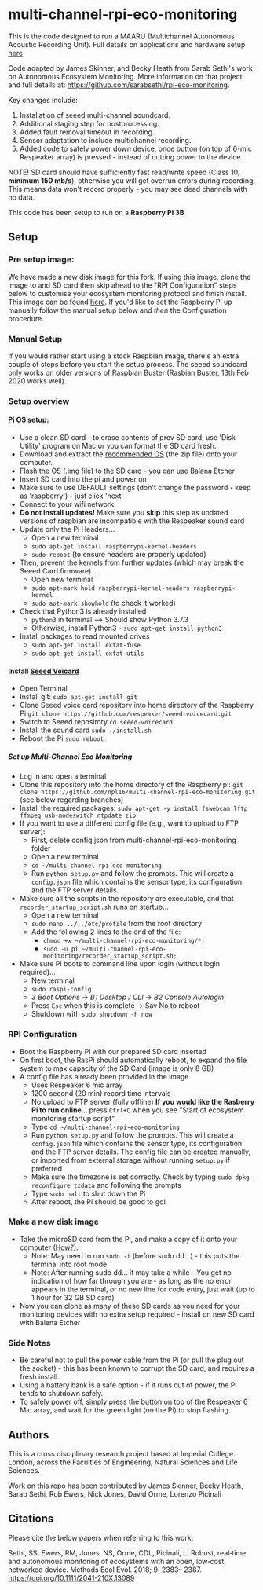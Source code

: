 # multi-channel-rpi-eco-monitoring

This is the code designed to run a MAARU (Multichannel Autonomous Acoustic Recording Unit). Full details on applications and hardware setup [here](https://beckyheath.github.io/MAARU/).

Code adapted by James Skinner, and Becky Heath from Sarab Sethi's work on Autonomous Ecosystem Monitoring. More information on that project and full details at: https://github.com/sarabsethi/rpi-eco-monitoring.

Key changes include:
  1. Installation of seeed multi-channel soundcard.
  2. Additional staging step for postprocessing.
  3. Added fault removal timeout in recording.
  4. Sensor adaptation to include multichannel recording.
  5. Added code to safely power down device, once button (on top of 6-mic Respeaker array) is pressed - instead of cutting power to the device

NOTE! SD card should have sufficiently fast read/write speed (Class 10, **minimum 150 mb/s**), otherwise you will get overrun errors during recording. This means data won't record properly - you may see dead channels with no data.

This code has been setup to run on a **Raspberry Pi 3B**

## Setup 

### Pre setup image: 

We have made a new disk image for this fork. If using this image, clone the image to and SD card then skip ahead to the "RPI Configuration" steps below to customise your ecosystem monitoring protocol and finish install. This image can be found [here](https://drive.google.com/file/d/1sTKPgUOcT4SQeJqtF6wdd6rjtqFLZzfR/view?usp=sharing). If you'd like to set the Raspberry Pi up manually follow the manual setup below and *then* the Configuration procedure. 

### Manual Setup 

If you would rather start using a stock Raspbian image, there's an extra couple of steps before you start the setup process. The seeed soundcard only works on older versions of Raspbian Buster (Rasbian Buster, 13th Feb 2020 works well). 

### Setup overview

#### Pi OS setup: 

* Use a clean SD card - to erase contents of prev SD card, use 'Disk Utility' program on Mac or you can format the SD card fresh. 
* Download and extract the [recommended OS](https://downloads.raspberrypi.org/raspbian_full/images/raspbian_full-2020-02-14/) (the zip file) onto your computer.
* Flash the OS (.img file) to the SD card - you can use [Balana Etcher](https://www.balena.io/etcher/)
* Insert SD card into the pi and power on
* Make sure to use DEFAULT settings (don't change the password - keep as 'raspberry') - just click 'next'
* Connect to your wifi network
* **Do not install updates!** Make sure you **skip** this step as updated versions of raspbian are incompatible with the Respeaker sound card
* Update only the Pi Headers...
  * Open a new terminal
  * ``sudo apt-get install raspberrypi-kernel-headers``
  * ``sudo reboot`` (to ensure headers are properly updated)
* Then, prevent the kernels from further updates (which may break the Seeed Card firmware)...
  * Open new terminal
  * ``sudo apt-mark hold raspberrypi-kernel-headers raspberrypi-kernel``
  * ``sudo apt-mark showhold``  (to check it worked)
* Check that Python3 is already installed
  * ``python3`` in terminal --> Should show Python 3.7.3
  * Otherwise, install Python3 - ``sudo apt-get install python3``
* Install packages to read mounted drives
  * ``sudo apt-get install exfat-fuse``
  * ``sudo apt-get install exfat-utils``
 
#### Install [Seeed Voicard](https://wiki.seeedstudio.com/ReSpeaker_6-Mic_Circular_Array_kit_for_Raspberry_Pi/)

* Open Terminal
* Install git: ``sudo apt-get install git``
* Clone Seeed voice card repository into home directory of the Raspberry Pi ``git clone https://github.com/respeaker/seeed-voicecard.git``
* Switch to Seeed repository ``cd seeed-voicecard``
* Install the sound card ``sudo ./install.sh``
* Reboot the Pi ``sudo reboot``

##### Set up Multi-Channel Eco Monitoring

* Log in and open a terminal
* Clone this repository into the home directory of the Raspberry pi: ``git clone https://github.com/npl16/multi-channel-rpi-eco-monitoring.git`` (see below regarding branches)
* Install the required packages: ``sudo apt-get -y install fswebcam lftp ffmpeg usb-modeswitch ntpdate zip``
* If you want to use a different config file (e.g., want to upload to FTP server):
  * First, delete config.json from multi-channel-rpi-eco-monitoring folder
  * Open a new terminal
  * ``cd ~/multi-channel-rpi-eco-monitoring``
  * Run ``python setup.py`` and follow the prompts. This will create a ``config.json`` file which contains the sensor type, its configuration and the FTP server details.
* Make sure all the scripts in the repository are executable, and that ``recorder_startup_script.sh`` runs on startup...
  * Open a new terminal
  * ``sudo nano ../../etc/profile`` from the root directory
  * Add the following 2 lines to the end of the file:
    * ``chmod +x ~/multi-channel-rpi-eco-monitoring/*;``
    * ``sudo -u pi ~/multi-channel-rpi-eco-monitoring/recorder_startup_script.sh;``
* Make sure Pi boots to command line upon login (without login required)...
  * New terminal
  * ``sudo raspi-config``
  * _3 Boot Options_ -> _B1 Desktop / CLI_ -> _B2 Console Autologin_
  * Press ``Esc`` when this is complete -> Say No to reboot
  * Shutdown with ``sudo shutdown -h now``

### RPI Configuration

* Boot the Raspberry Pi with our prepared SD card inserted
* On first boot, the RasPi should automatically reboot, to expand the file system to max capacity of the SD Card (image is only 8 GB)
* A config file has already been provided in the image
  * Uses Respeaker 6 mic array
  * 1200 second (20 min) record time intervals
  * No upload to FTP server (fully offline)
**If you would like the Rasberry Pi to run online**...  press ``Ctrl+C`` when you see "Start of ecosystem monitoring startup script".
  * Type ``cd ~/multi-channel-rpi-eco-monitoring``
  * Run ``python setup.py`` and follow the prompts. This will create a ``config.json``   file which contains the sensor type, its configuration and the FTP server details. The config file can be created manually, or imported from external storage without running ``setup.py`` if preferred
  * Make sure the timezone is set correctly. Check by typing ``sudo dpkg-reconfigure tzdata`` and following the prompts
  * Type ``sudo halt`` to shut down the Pi
  * After reboot, the Pi should be good to go!

### Make a new disk image

* Take the microSD card from the Pi, and make a copy of it onto your computer [(How?)](https://howchoo.com/pi/create-a-backup-image-of-your-raspberry-pi-sd-card-in-mac-osx). 
  * Note: May need to run ``sudo -i`` (before sudo dd...) - this puts the terminal into root mode
  * Note: After running sudo dd... it may take a while - You get no indication of how far through you are - as long as the no error appears in the terminal, or no new line for code entry, just wait (up to 1 hour for 32 GB SD card)
* Now you can clone as many of these SD cards as you need for your monitoring devices with no extra setup required - install on new SD card with Balena Etcher


### Side Notes

* Be careful not to pull the power cable from the Pi (or pull the plug out the socket) - this has been known to corrupt the SD card, and requires a fresh install.
* Using a battery bank is a safe option - if it runs out of power, the Pi tends to shutdown safely.
* To safely power off, simply press the button on top of the Respeaker 6 Mic array, and wait for the green light (on the Pi) to stop flashing.

## Authors
This is a cross disciplinary research project based at Imperial College London, across the Faculties of Engineering, Natural Sciences and Life Sciences.

Work on this repo has been contributed by James Skinner, Becky Heath, Sarab Sethi, Rob Ewers, Nick Jones, David Orme, Lorenzo Picinali


## Citations
Please cite the below papers when referring to this work:

Sethi, SS, Ewers, RM, Jones, NS, Orme, CDL, Picinali, L. Robust, real‐time and autonomous monitoring of ecosystems with an open, low‐cost, networked device. Methods Ecol Evol. 2018; 9: 2383– 2387. https://doi.org/10.1111/2041-210X.13089 
